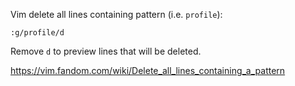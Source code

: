 Vim delete all lines containing pattern (i.e. `profile`):

```
:g/profile/d
```

Remove `d` to preview lines that will be deleted.

https://vim.fandom.com/wiki/Delete_all_lines_containing_a_pattern
